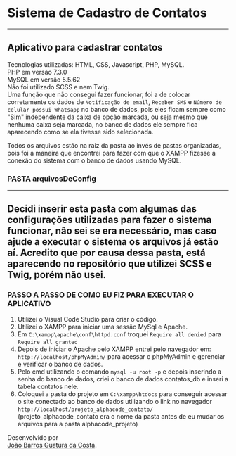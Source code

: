 # Sistema de Cadastro de Contatos
------------------------------
Aplicativo para cadastrar contatos
------------------------------
Tecnologias utilizadas: HTML, CSS, Javascript, PHP, MySQL.<br>
PHP em versão 7.3.0<br>
MySQL em versão 5.5.62<br>
Não foi utilizado SCSS e nem Twig.<br>
Uma função que não consegui fazer funcionar, foi a de colocar corretamente os dados de `Notificação de email`, `Receber SMS` e `Número de celular possui Whatsapp` no banco de dados, pois eles ficam sempre como "Sim" independente da  caixa de opção marcada, ou seja mesmo que nenhuma caixa seja marcada, no banco de dados ele sempre fica aparecendo como se ela tivesse sido selecionada.

Todos os arquivos estão na raiz da pasta ao invés de pastas organizadas, pois foi a maneira que encontrei para fazer com que o XAMPP fizesse a conexão do sistema com o banco de dados usando MySQL.

### PASTA arquivosDeConfig
------------------------------
Decidi inserir esta pasta com algumas das configurações utilizadas para fazer o sistema funcionar, não sei se era necessário, mas caso ajude a executar o sistema os arquivos já estão aí. Acredito que por causa dessa pasta, está aparecendo no repositório que utilizei SCSS e Twig, porém não usei.
------------------------------

### PASSO A PASSO DE COMO EU FIZ PARA EXECUTAR O APLICATIVO

1. Utilizei o Visual Code Studio para criar o código.
2. Utilizei o XAMPP para iniciar uma sessão MySql e Apache.
3. Em `C:\xampp\apache\conf\httpd.conf` troquei `Require all denied` para `Require all granted`
4. Depois de iniciar o Apache pelo XAMPP entrei pelo navegador em: `http://localhost/phpMyAdmin/` para acessar o phpMyAdmin e gerenciar e verificar o banco de dados.
5. Pelo cmd utilizando o comando `mysql -u root -p` e depois inserindo a senha do banco de dados, criei o banco de dados contatos_db e inseri a tabela contatos nele.
6. Coloquei a pasta do projeto em `C:\xampp\htdocs` para conseguir acessar o site conectado ao banco de dados utilizando o link no navegador `http://localhost/projeto_alphacode_contato/` (projeto_alphacode_contato era o nome da pasta antes de eu mudar os arquivos para a pasta alphacode_projeto)

Desenvolvido por <br>
[João Barros Guatura da Costa](https://github.com/JoaoGuatura "João Barros").
